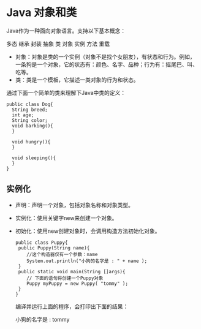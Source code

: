 # Java 对象和类

Java作为一种面向对象语言。支持以下基本概念：

多态 继承 封装 抽象 类 对象 实例 方法 重载

* 对象：对象是类的一个实例（对象不是找个女朋友），有状态和行为。例如，一条狗是一个对象，它的状态有：颜色、名字、品种；行为有：摇尾巴、叫、吃等。
* 类：类是一个模板，它描述一类对象的行为和状态。

通过下面一个简单的类来理解下Java中类的定义：

```text
public class Dog{
  String breed;
  int age;
  String color;
  void barking(){
  }

  void hungry(){
  }

  void sleeping(){
  }
}
```

## 实例化

* 声明：声明一个对象，包括对象名称和对象类型。
* 实例化：使用关键字new来创建一个对象。
* 初始化：使用new创建对象时，会调用构造方法初始化对象。

  ```text
  public class Puppy{
   public Puppy(String name){
      //这个构造器仅有一个参数：name
      System.out.println("小狗的名字是 : " + name ); 
   }
   public static void main(String []args){
      // 下面的语句将创建一个Puppy对象
      Puppy myPuppy = new Puppy( "tommy" );
   }
  }
  ```

  编译并运行上面的程序，会打印出下面的结果：

  小狗的名字是 : tommy

